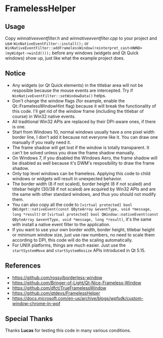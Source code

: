 # FramelessHelper

## Usage

Copy *winnativeeventfilter.h* and *winnativeeventfilter.cpp* to your project and use `WinNativeEventFilter::install();` or `WinNativeEventFilter::addFramelessWindow(reinterpret_cast<HWND>(myWidget->winId()));` before any windows (widgets and Qt Quick windows) show up, just like what the example project does.

## Notice

- Any widgets (or Qt Quick elements) in the titlebar area will not be resposible because the mouse events are intercepted. Try if `WinNativeEventFilter::setWindowData()` helps.
- Don't change the window flags (for example, enable the Qt::FramelessWindowHint flag) because it will break the functionality of this code. I'll get rid of the window frame (including the titlebar of course) in Win32 native events.
- All traditional Win32 APIs are replaced by their DPI-aware ones, if there is one.
- Start from Windows 10, normal windows usually have a one pixel width border line, I don't add it because not everyone like it. You can draw one manually if you really need it.
- The frame shadow will get lost if the window is totally transparent. It can't be solved unless you draw the frame shadow manually.
- On Windows 7, if you disabled the Windows Aero, the frame shadow will be disabled as well because it's DWM's resposibility to draw the frame shadow.
- Only top level windows can be frameless. Applying this code to child windows or widgets will result in unexpected behavior.
- The border width (8 if not scaled), border height (8 if not scaled) and titlebar height (30/38 if not scaled) are acquired by Win32 APIs and are the same with other standard windows, and thus you should not modify them.
- You can also copy all the code to `[virtual protected] bool QWidget::nativeEvent(const QByteArray &eventType, void *message, long *result)` or `[virtual protected] bool QWindow::nativeEvent(const QByteArray &eventType, void *message, long *result)`, it's the same with install a native event filter to the application.
- If you want to use your own border width, border height, titlebar height or minimum window size, just use raw numbers, no need to scale them according to DPI, this code will do the scaling automatically.
- For UNIX platforms, things are much easier. Just use the `startSystemMove` and `startSystemResize` APIs introduced in Qt 5.15.

## References

- <https://github.com/rossy/borderless-window>
- <https://github.com/Bringer-of-Light/Qt-Nice-Frameless-Window>
- <https://github.com/dfct/TrueFramelessWindow>
- <https://github.com/qtdevs/FramelessHelper>
- <https://docs.microsoft.com/en-us/archive/blogs/wpfsdk/custom-window-chrome-in-wpf>

## Special Thanks

Thanks **Lucas** for testing this code in many various conditions.

